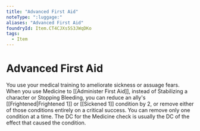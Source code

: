 ```yaml
---
title: "Advanced First Aid"
noteType: ":luggage:"
aliases: "Advanced First Aid"
foundryId: Item.CT4CJXs5S3JWqDKo
tags:
  - Item
---
```


# Advanced First Aid

You use your medical training to ameliorate sickness or assuage fears. When you use Medicine to [[Administer First Aid]], instead of Stabilizing a character or Stopping Bleeding, you can reduce an ally's [[Frightened|Frightened 1]] or [[Sickened 1]] condition by 2, or remove either of those conditions entirely on a critical success. You can remove only one condition at a time. The DC for the Medicine check is usually the DC of the effect that caused the condition.
